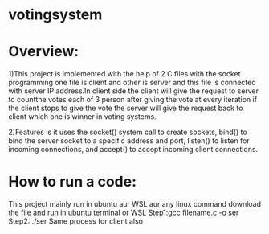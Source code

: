 # votingsystem
# Overview:
1)This project is implemented with the help of 2 C files with the socket programming one file is client and other is
server and this file is connected with server IP address.In client side the client will give the request to server to countthe votes each of 3 person after giving the vote at every iteration if the client stops to give the vote the server will give the request back to client which one is winner in voting systems.

2)Features is it uses the socket() system call to create sockets, bind() to bind the server socket to a specific address
and port, listen() to listen for incoming connections, and accept() to accept incoming client connections.
# How to run a code:
This project mainly run in ubuntu aur WSL aur any linux command download the file and run in ubuntu terminal or WSL 
Step1:gcc filename.c -o ser
Step2: ./ser
Same process for client also

